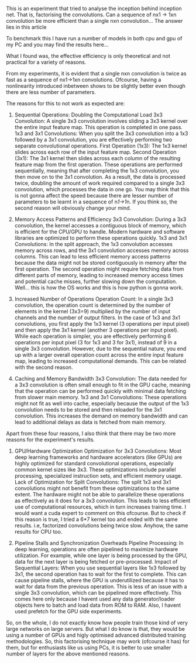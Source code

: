 
This is an experiment that tried to analyse the inception behind inception net. That is, factorising the convolutions. 
Can a sequence of  nx1 -> 1xn convolution be more efficient than a single nxn convolution...
The answer lies in this article

To benchmark this I have run a number of models in both cpu and gpu of my PC and you may find the results here...

What I found was, the effective efficiency is only theoretical and not practical for a variety of reasons.

From my experiments, it is evident that a single nxn convolution is twice as fast as a sequence of nx1->1xn convolutions. Ofcourse, having a nonlinearity introduced inbetween shows to be slightly better even though there are less number of parameters. 

The reasons for this to not work as expected are:

1. Sequential Operations: Doubling the Computational Load
3x3 Convolution: A single 3x3 convolution involves sliding a 3x3 kernel over the entire input feature map. This operation is completed in one pass.
1x3 and 3x1 Convolutions: When you split the 3x3 convolution into a 1x3 followed by a 3x1 convolution, you are effectively performing two separate convolutional operations.
First Operation (1x3): The 1x3 kernel slides across each row of the input feature map.
Second Operation (3x1): The 3x1 kernel then slides across each column of the resulting feature map from the first operation.
These operations are performed sequentially, meaning that after completing the 1x3 convolution, you then move on to the 3x1 convolution. As a result, the data is processed twice, doubling the amount of work required compared to a single 3x3 convolution, which processes the data in one go.
You may think that this is not gonna affect the speed because there are lesser number of parameters to be learnt in a sequence of  n*1->1*n. If you think so, the second reason will obviously change your mind.


2. Memory Access Patterns and Efficiency
3x3 Convolution: During a 3x3 convolution, the kernel accesses a contiguous block of memory, which is efficient for the CPU/GPU to handle. Modern hardware and software libraries are optimized to perform these operations quickly.
1x3 and 3x1 Convolutions: In the split approach, the 1x3 convolution accesses memory across rows, and the 3x1 convolution accesses memory across columns. This can lead to less efficient memory access patterns because the data might not be stored contiguously in memory after the first operation. The second operation might require fetching data from different parts of memory, leading to increased memory access times and potential cache misses, further slowing down the computation.
Well... this is how the OS works and this is how python is gonna work.


3. Increased Number of Operations
Operation Count:
In a single 3x3 convolution, the operation count is determined by the number of elements in the kernel (3x3=9) multiplied by the number of input channels and the number of output filters.
In the case of 1x3 and 3x1 convolutions, you first apply the 1x3 kernel (3 operations per input pixel) and then apply the 3x1 kernel (another 3 operations per input pixel). While each operation is simpler, you are effectively performing 6 operations per input pixel (3 for 1x3 and 3 for 3x1), instead of 9 in a single 3x3 convolution. However, due to the sequential nature, you end up with a larger overall operation count across the entire input feature map, leading to increased computational demands.
This can be related with the second reason.


4.  Caching and Memory Bandwidth
3x3 Convolution: The data needed for a 3x3 convolution is often small enough to fit in the GPU cache, meaning that the operation can be performed quickly with minimal data fetching from slower main memory.
1x3 and 3x1 Convolutions: These operations might not fit as well into cache, especially because the output of the 1x3 convolution needs to be stored and then reloaded for the 3x1 convolution. This increases the demand on memory bandwidth and can lead to additional delays as data is fetched from main memory.


Apart from these four reasons, I also think that there may be two more reasons for the experiment's results.
1. GPU/Hardware Optimization
Optimization for 3x3 Convolutions: Most deep learning frameworks and hardware accelerators (like GPUs) are highly optimized for standard convolutional operations, especially common kernel sizes like 3x3. These optimizations include parallel processing, specialized instruction sets, and efficient memory usage.
Lack of Optimization for Split Convolutions: The split 1x3 and 3x1 convolutions might not benefit from these optimizations to the same extent. The hardware might not be able to parallelize these operations as effectively as it does for a 3x3 convolution. This leads to less efficient use of computational resources, which in turn increases training time.
I would want a cuda expert to comment on this ofcourse. But to check if this reason is true, I tried a 6*7 kernel too and ended with the same results. i.e, factorized convolutions being twice slow. Anyhow, the same results for CPU too.


2. Pipeline Stalls and Synchronization Overheads
Pipeline Processing: In deep learning, operations are often pipelined to maximize hardware utilization. For example, while one layer is being processed by the GPU, data for the next layer is being fetched or pre-processed.
Impact of Sequential Layers: When you use sequential layers like 1x3 followed by 3x1, the second operation has to wait for the first to complete. This can cause pipeline stalls, where the GPU is underutilized because it has to wait for data from the previous operation. This is less of an issue with a single 3x3 convolution, which can be pipelined more effectively.
This comes here only because I havent used any data generator/loader objects here to batch and load data from ROM to RAM. Also, I havent used prefetch for the GPU side experiments.


So, on the whole, I do not exactly know how people train those kind of very large networks on large servers. But what I do know is that, they would be using a number of GPUs and higly optimised advanced distributed training methodologies. 
So, this factorising technique may work (ofcourse it has) for them, but for enthusiasts like us using PCs, it is better to use smaller number of layers for the above mentioned reasons.
